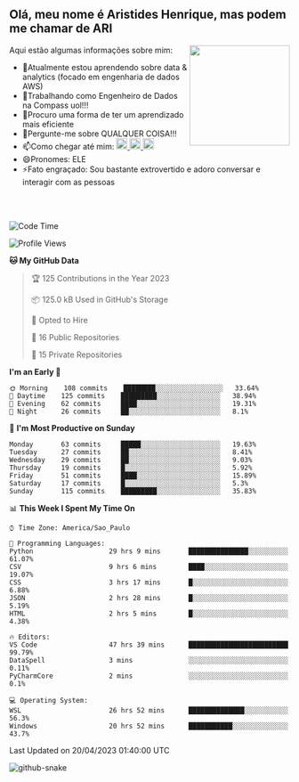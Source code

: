 ## Olá, meu nome é Aristides Henrique, mas podem me chamar de ARI

<div >
Aqui estão algumas informações sobre mim:<img align="right" height="180em" src="https://user-images.githubusercontent.com/97318481/177042589-45d62122-82a9-4a32-b3a7-87b322825b2f.png">
</div>

- 🌱Atualmente estou aprendendo sobre data & analytics (focado em engenharia de dados AWS)
- 👯Trabalhando como Engenheiro de Dados na Compass uol!!!
- 🤔Procuro uma forma de ter um aprendizado mais eficiente
- 💬Pergunte-me sobre QUALQUER COISA!!!
- 📫Como chegar até mim:
  <a href="https://www.instagram.com/aryhenry/" target="_blank">
  <img src="https://img.shields.io/badge/-Instagram-%23E4405F?style=for-the-badge&logo=instagram&logoColor=black" height="20px">
  </a>
  <a href="https://www.linkedin.com/in/aristides-henrique/" target="_blank">
  <img src="https://img.shields.io/badge/-LinkedIn-%230077B5?style=for-the-badge&logo=linkedin&logoColor=black" height="20px">
  </a> 
  <a href="mailto:arihenriqueuna@gmail.com">
  <img src="https://img.shields.io/badge/-Gmail-%23333?style=for-the-badge&logo=gmail&logoColor=white" height="20px">
  </a>
- 😄Pronomes: ELE
- ⚡Fato engraçado: Sou bastante extrovertido e adoro conversar e interagir com as pessoas
<br/>
<br/>


<!--START_SECTION:waka-->
![Code Time](http://img.shields.io/badge/Code%20Time-645%20hrs%2050%20mins-blue)

![Profile Views](http://img.shields.io/badge/Profile%20Views-70-blue)

**🐱 My GitHub Data** 

> 🏆 125 Contributions in the Year 2023
 > 
> 📦 125.0 kB Used in GitHub's Storage 
 > 
> 💼 Opted to Hire
 > 
> 📜 16 Public Repositories 
 > 
> 🔑 15 Private Repositories  
 > 
**I'm an Early 🐤** 

```text
🌞 Morning    108 commits    ████████░░░░░░░░░░░░░░░░░   33.64% 
🌇 Daytime    125 commits    █████████░░░░░░░░░░░░░░░░   38.94% 
🌃 Evening    62 commits     ████░░░░░░░░░░░░░░░░░░░░░   19.31% 
🌙 Night      26 commits     ██░░░░░░░░░░░░░░░░░░░░░░░   8.1%

```
📅 **I'm Most Productive on Sunday** 

```text
Monday       63 commits     █████░░░░░░░░░░░░░░░░░░░░   19.63% 
Tuesday      27 commits     ██░░░░░░░░░░░░░░░░░░░░░░░   8.41% 
Wednesday    29 commits     ██░░░░░░░░░░░░░░░░░░░░░░░   9.03% 
Thursday     19 commits     █░░░░░░░░░░░░░░░░░░░░░░░░   5.92% 
Friday       51 commits     ████░░░░░░░░░░░░░░░░░░░░░   15.89% 
Saturday     17 commits     █░░░░░░░░░░░░░░░░░░░░░░░░   5.3% 
Sunday       115 commits    █████████░░░░░░░░░░░░░░░░   35.83%

```


📊 **This Week I Spent My Time On** 

```text
⌚︎ Time Zone: America/Sao_Paulo

💬 Programming Languages: 
Python                   29 hrs 9 mins       ███████████████░░░░░░░░░░   61.07% 
CSV                      9 hrs 6 mins        ████░░░░░░░░░░░░░░░░░░░░░   19.07% 
CSS                      3 hrs 17 mins       █░░░░░░░░░░░░░░░░░░░░░░░░   6.88% 
JSON                     2 hrs 28 mins       █░░░░░░░░░░░░░░░░░░░░░░░░   5.19% 
HTML                     2 hrs 5 mins        █░░░░░░░░░░░░░░░░░░░░░░░░   4.38%

🔥 Editors: 
VS Code                  47 hrs 39 mins      █████████████████████████   99.79% 
DataSpell                3 mins              ░░░░░░░░░░░░░░░░░░░░░░░░░   0.11% 
PyCharmCore              2 mins              ░░░░░░░░░░░░░░░░░░░░░░░░░   0.1%

💻 Operating System: 
WSL                      26 hrs 52 mins      ██████████████░░░░░░░░░░░   56.3% 
Windows                  20 hrs 52 mins      ███████████░░░░░░░░░░░░░░   43.7%

```


 Last Updated on 20/04/2023 01:40:00 UTC
<!--END_SECTION:waka-->

<img alt="github-snake" src="https://github.com/AriHenrique/AriHenrique/blob/output/github-contribution-grid-snake-dark.svg" />

